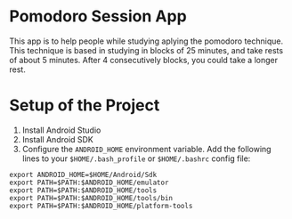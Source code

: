 # Pomodoro Session App
This app is to help people while studying aplying the pomodoro technique. This technique is based in studying in blocks of 25 minutes, and take rests of about 5 minutes. After 4 consecutively blocks, you could take a longer rest.

# Setup of the Project
1. Install Android Studio
2. Install Android SDK
3. Configure the `ANDROID_HOME` environment variable. Add the following lines to your `$HOME/.bash_profile` or `$HOME/.bashrc` config file:
```
export ANDROID_HOME=$HOME/Android/Sdk
export PATH=$PATH:$ANDROID_HOME/emulator
export PATH=$PATH:$ANDROID_HOME/tools
export PATH=$PATH:$ANDROID_HOME/tools/bin
export PATH=$PATH:$ANDROID_HOME/platform-tools
```
